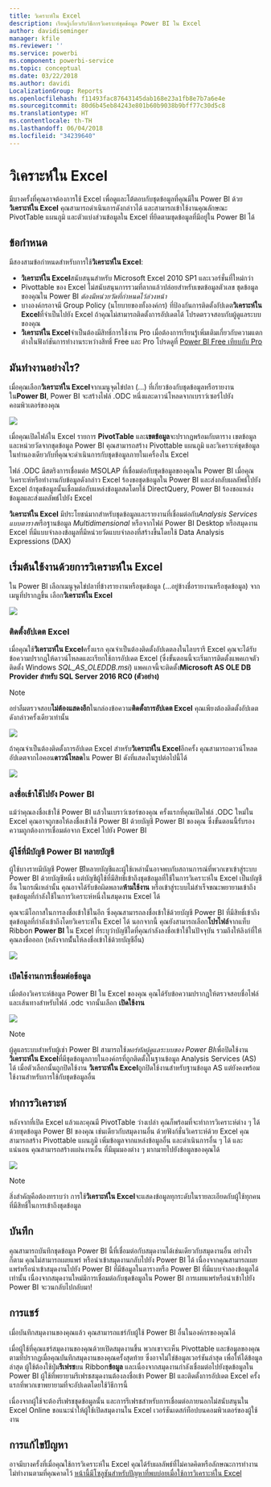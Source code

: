 ```yaml
---
title: วิเคราะห์ใน Excel
description: เรียนรู้เกี่ยวกับวิธีการวิเคราะห์ชุดข้อมูล Power BI ใน Excel
author: davidiseminger
manager: kfile
ms.reviewer: ''
ms.service: powerbi
ms.component: powerbi-service
ms.topic: conceptual
ms.date: 03/22/2018
ms.author: davidi
LocalizationGroup: Reports
ms.openlocfilehash: f11493fac87643145dab168e23a1fb8e7b7a6e4e
ms.sourcegitcommit: 80d6b45eb84243e801b60b9038b9bff77c30d5c8
ms.translationtype: HT
ms.contentlocale: th-TH
ms.lasthandoff: 06/04/2018
ms.locfileid: "34239640"
---
```

# <a name="analyze-in-excel"></a>วิเคราะห์ใน Excel
มีบางครั้งที่คุณอาจต้องการใช้ Excel เพื่อดูและโต้ตอบกับชุดข้อมูลที่คุณมีใน Power BI ด้วย**วิเคราะห์ใน Excel** คุณสามารถดำเนินการดังกล่าวได้ และสามารถเข้าใช้งานคุณลักษณะ PivotTable แผนภูมิ และตัวแบ่งส่วนข้อมูลใน Excel ที่ยึดตามชุดข้อมูลที่มีอยู่ใน Power BI ได้

## <a name="requirements"></a>ข้อกำหนด
มีสองสามข้อกำหนดสำหรับการใช้**วิเคราะห์ใน Excel**:

* **วิเคราะห์ใน Excel**สนับสนุนสำหรับ Microsoft Excel 2010 SP1 และเวอร์ชั่นที่ใหม่กว่า
* Pivottable ของ Excel ไม่สนับสนุนการรวมที่ลากแล้วปล่อยสำหรับเขตข้อมูลตัวเลข ชุดข้อมูลของคุณใน Power BI *ต้องมีหน่วยวัดที่กำหนดไว้ล่วงหน้า*
* บางองค์กรอาจมี Group Policy (นโยบายของทั้งองค์กร) ที่ป้องกันการติดตั้งอัปเดต**วิเคราะห์ใน Excel**ที่จำเป็นไปยัง Excel ถ้าคุณไม่สามารถติดตั้งการอัปเดตได้ โปรดตรวจสอบกับผู้ดูแลระบบของคุณ
* **วิเคราะห์ใน Excel**จำเป็นต้องมีสิทธิ์การใช้งาน Pro เมื่อต้องการเรียนรู้เพิ่มเติมเกี่ยวกับความแตกต่างในฟังก์ชันการทำงานระหว่างสิทธิ์ Free และ Pro โปรดดูที่ [Power BI Free เทียบกับ Pro](service-free-vs-pro.md) 

## <a name="how-does-it-work"></a>มันทำงานอย่างไร?
เมื่อคุณเลือก**วิเคราะห์ใน Excel**จากเมนูจุดไข่ปลา (...) ที่เกี่ยวข้องกับชุดข้อมูลหรือรายงานใน**Power BI**, Power BI จะสร้างไฟล์ .ODC หนึ่งและดาวน์โหลดจากเบราว์เซอร์ไปยังคอมพิวเตอร์ของคุณ

![](media/service-analyze-in-excel/power-bi-analyze-in-excel.png)

เมื่อคุณเปิดไฟล์ใน Excel รายการ **PivotTable** และ**เขตข้อมูล**จะปรากฏพร้อมกับตาราง เขตข้อมูล และหน่วยวัดจากชุดข้อมูล Power BI คุณสามารถสร้าง Pivottable แผนภูมิ และวิเคราะห์ชุดข้อมูลในทำนองเดียวกับที่คุณจะดำเนินการกับชุดข้อมูลภายในเครื่องใน Excel

ไฟล์ .ODC มีสตริงการเชื่อมต่อ MSOLAP ที่เชื่อมต่อกับชุดข้อมูลของคุณใน Power BI เมื่อคุณวิเคราะห์หรือทำงานกับข้อมูลดังกล่าว Excel ร้องขอชุดข้อมูลใน Power BI และส่งกลับผลลัพธ์ไปยัง Excel ถ้าชุดข้อมูลนั้นเชื่อมต่อกับแหล่งข้อมูลสดโดยใช้ DirectQuery, Power BI ร้องขอแหล่งข้อมูลและส่งผลลัพธ์ไปยัง Excel

**วิเคราะห์ใน Excel** มีประโยชน์มากสำหรับชุดข้อมูลและรายงานที่เชื่อมต่อกับ*Analysis Services แบบตาราง*หรือฐานข้อมูล *Multidimensional* หรือจากไฟล์ Power BI Desktop หรือสมุดงาน Excel ที่มีแบบจำลองข้อมูลที่มีหน่วยวัดแบบจำลองที่สร้างขึ้นโดยใช้ Data Analysis Expressions (DAX)

## <a name="get-started-with-analyze-in-excel"></a>เริ่มต้นใช้งานด้วยการวิเคราะห์ใน Excel
ใน Power BI เลือกเมนูจุดไข่ปลาที่ข้างรายงานหรือชุดข้อมูล (...อยู่ข้างชื่อรายงานหรือชุดข้อมูล) จากเมนูที่ปรากฏขึ้น เลือก**วิเคราะห์ใน Excel**

![](media/service-analyze-in-excel/power-bi-analyze-menu.png)

### <a name="install-excel-updates"></a>ติดตั้งอัปเดต Excel
เมื่อคุณใช้**วิเคราะห์ใน Excel**ครั้งแรก คุณจำเป็นต้องติดตั้งอัปเดตลงในไลบรารี Excel คุณจะได้รับข้อความปรากฏให้ดาวน์โหลดและเรียกใช้การอัปเดต Excel (ซึ่งขั้นตอนนี้จะเริ่มการติดตั้งแพคเกจตัวติดตั้ง Windows *SQL_AS_OLEDDB.msi*) แพคเกจนี้จะติดตั้ง**Microsoft AS OLE DB Provider สำหรับ SQL Server 2016 RC0 (ตัวอย่าง)**

> [!NOTE]
> อย่าลืมตรวจสอบ**ไม่ต้องแสดงอีก**ในกล่องข้อความ**ติดตั้งการอัปเดต Excel** คุณเพียงต้องติดตั้งอัปเดตดังกล่าวครั้งเดียวเท่านั้น
> 
> 

![](media/service-analyze-in-excel/pbi_anlz_excel_dontshow.png)

ถ้าคุณจำเป็นต้องติดตั้งการอัปเดต Excel สำหรับ**วิเคราะห์ใน Excel**อีกครั้ง คุณสามารถดาวน์โหลดอัปเดตจากไอคอน**ดาวน์โหลด**ใน Power BI ดังที่แสดงในรูปต่อไปนี้ได้

![](media/service-analyze-in-excel/pbi_anlz_excel_download_again.png)

### <a name="sign-in-to-power-bi"></a>ลงชื่อเข้าใช้ไปยัง Power BI
แม้ว่าคุณลงชื่อเข้าใช้ Power BI แล้วในเบราว์เซอร์ของคุณ ครั้งแรกที่คุณเปิดไฟล์ .ODC ใหม่ใน Excel คุณอาจถูกขอให้ลงชื่อเข้าใช้ Power BI ด้วยบัญชี Power BI ของคุณ ซึ่งขั้นตอนนี้รับรองความถูกต้องการเชื่อมต่อจาก Excel ไปยัง Power BI

### <a name="users-with-multiple-power-bi-accounts"></a>ผู้ใช้ที่มีบัญชี Power BI หลายบัญชี
ผู้ใช้บางรายมีบัญชี Power BIีหลายบัญชีและผู้ใช้เหล่านั้นอาจพบกับสถานการณ์ที่พวกเขาเข้าสู่ระบบ Power BI ด้วยบัญชีหนึ่ง แต่บัญชีผู้ใช้ที่มีสิทธิ์เข้าถึงชุดข้อมูลที่ใช้ในการวิเคราะห์ใน Excel เป็นบัญชีอื่น ในกรณีเหล่านั้น คุณอาจได้รับข้อผิดพลาด**ห้ามใช้งาน** หรือเข้าสู่ระบบไม่สำเร็จขณะพยายามเข้าถึงชุดข้อมูลที่กำลังใช้ในการวิเคราะห์หนึ่งในสมุดงาน Excel ได้

คุณจะมีโอกาสในการลงชื่อเข้าใช้ในอีก ซึ่งคุณสามารถลงชื่อเข้าใช้ด้วยบัญชี Power BI ที่มีสิทธิ์เข้าถึงชุดข้อมูลที่กำลังเข้าถึงโดยวิเคราะห์ใน Excel ได้ นอกจากนี้ คุณยังสามารถเลือก**โปรไฟล์**จากแท็บ Ribbon **Power BI** ใน Excel ที่ระบุว่าบัญชีใดที่คุณกำลังลงชื่อเข้าใช้ในปัจจุบัน รวมถึงให้ลิงก์ที่ให้คุณลงชื่อออก (หลังจากนัั้นให้ลงชื่อเข้าใช้ด้วยบัญชีอื่น)

![](media/service-analyze-in-excel/pbi_anlz_excel_profile.png)

### <a name="enable-data-connections"></a>เปิดใช้งานการเชื่อมต่อข้อมูล
เมื่อต้องวิเคราะห์ข้อมูล Power BI ใน Excel ของคุณ คุณได้รับข้อความปรากฏให้ตรวจสอบชื่อไฟล์และเส้นทางสำหรับไฟล์ .odc จากนั้นเลือก **เปิดใช้งาน**

![](media/service-analyze-in-excel/pbi_anlz_excel_enable.png)

> [!NOTE]
> ผู้ดูแลระบบสำหรับผู้เช่า Power BI สามารถใช้*พอร์ทัลผู้ดูแลระบบของ Power BI*เพื่อปิดใช้งาน**วิเคราะห์ใน Excel**ที่มีชุดข้อมูลภายในองค์กรที่ถูกติดตั้งในฐานข้อมูล Analysis Services (AS) ได้ เมื่อตัวเลือกนั้นถูกปิดใช้งาน **วิเคราะห์ใน Excel**ถูกปิดใช้งานสำหรับฐานข้อมูล AS แต่ยังคงพร้อมใช้งานสำหรับการใช้กับชุดข้อมูลอื่น
> 
> 

## <a name="analyze-away"></a>ทำการวิเคราะห์
หลังจากที่เปิด Excel แล้วและคุณมี PivotTable ว่างเปล่า คุณก็พร้อมที่จะทำการวิเคราะห์ต่าง ๆ ได้ด้วยชุดข้อมูล Power BI ของคุณ เช่นเดียวกับสมุดงานอื่น ด้วยฟังก์ชั่นวิเคราะห์ด้วย Excel คุณสามารถสร้าง Pivottable แผนภูมิ เพิ่มข้อมูลจากแหล่งข้อมูลอื่น และดำเนินการอื่น ๆ ได้ และแน่นอน คุณสามารถสร้างแผ่นงานอื่น ที่มีมุมมองต่าง ๆ มากมายไปยังข้อมูลของคุณได้

![](media/service-analyze-in-excel/pbi_anlz_excel_chart.png)

> [!NOTE]
> สิ่งสำคัญคือต้องทราบว่า การใช้**วิเคราะห์ใน Excel**จะแสดงข้อมูลทุกระดับในรายละเอียดกับผู้ใช้ทุกคนที่มีสิทธิ์ในการเข้าถึงชุดข้อมูล
> 
> 

## <a name="save"></a>บันทึก
คุณสามารถบันทึกชุดข้อมูล Power BI นี้ที่เชื่อมต่อกับสมุดงานได้เช่นเดียวกับสมุดงานอื่น อย่างไรก็ตาม คุณไม่สามารถเผยแพร่ หรือนำเข้าสมุดงานกลับไปยัง Power BI ได้ เนื่องจากคุณสามารถเผยแพร่หรือนำเข้าสมุดงานไปยัง Power BI ที่มีข้อมูลในตารางหรือ Power BI ที่มีแบบจำลองข้อมูลได้เท่านั้น เนื่องจากสมุดงานใหม่มีการเชื่อมต่อกับชุดข้อมูลใน Power BI การเผยแพร่หรือนำเข้าไปยัง Power BI จะวนกลับไปกลับมา!

## <a name="share"></a>การแชร์
เมื่อบันทึกสมุดงานของคุณแล้ว คุณสามารถแชร์กับผู้ใช้ Power BI อื่นในองค์กรของคุณได้

เมื่อผู้ใช้ที่คุณแชร์สมุดงานของคุณด้วยเปิดสมุดงานขึ้น พวกเขาจะเห็น Pivottable และข้อมูลของคุณตามที่ปรากฏเมื่อคุณบันทึกสมุดงานของคุณครั้งสุดท้าย ซึ่งอาจไม่ใช่ข้อมูลเวอร์ชันล่าสุด เพื่อให้ได้ข้อมูลล่าสุด ผู้ใช้ต้องใช้ปุ่ม**รีเฟรช**บน Ribbon**ข้อมูล** และเนื่องจากสมุดงานกำลังเชื่อมต่อไปยังชุดข้อมูลใน Power BI ผู้ใช้ที่พยายามรีเฟรชสมุดงานต้องลงชื่อเข้า Power BI และติดตั้งการอัปเดต Excel ครั้งแรกที่พวกเขาพยายามที่จะอัปเดตโดยใช้วิธีการนี้

เนื่องจากผู้ใช้จะต้องรีเฟรชชุดข้อมูลนั้น และการรีเฟรชสำหรับการเชื่อมต่อภายนอกไม่สนับสนุนใน Excel Online ขอแนะนำให้ผู้ใช้เปิดสมุดงานใน Excel เวอร์ชันเดสก์ท็อปบนคอมพิวเตอร์ของผู้ใช้งาน

## <a name="troubleshooting"></a>การแก้ไขปัญหา
อาจมีบางครั้งที่เมื่อคุณใช้การวิเคราะห์ใน Excel คุณได้รับผลลัพธ์ที่ไม่คาดคิดหรือลักษณะการทำงานไม่ทำงานตามที่คุณคาดไว้ [หน้านี้มีโซลูชันสำหรับปัญหาที่พบบ่อยเมื่อใช้การวิเคราะห์ใน Excel](desktop-troubleshooting-analyze-in-excel.md)